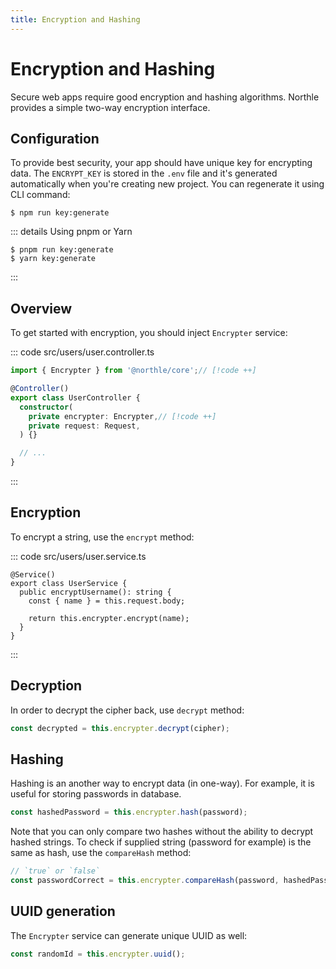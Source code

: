 ```yaml
---
title: Encryption and Hashing
---
```


# Encryption and Hashing

Secure web apps require good encryption and hashing algorithms. Northle provides a simple two-way encryption interface.

## Configuration

To provide best security, your app should have unique key for encrypting data. The `ENCRYPT_KEY` is stored in the `.env` file and it's generated automatically when you're creating new project. You can regenerate it using CLI command:

```shell
$ npm run key:generate
```

::: details Using pnpm or Yarn
```shell
$ pnpm run key:generate
$ yarn key:generate
```
:::

## Overview

To get started with encryption, you should inject `Encrypter` service:

::: code src/users/user.controller.ts
```ts
import { Encrypter } from '@northle/core';// [!code ++]

@Controller()
export class UserController {
  constructor(
    private encrypter: Encrypter,// [!code ++]
    private request: Request,
  ) {}

  // ...
}
```
:::

## Encryption

To encrypt a string, use the `encrypt` method:

::: code src/users/user.service.ts
```ts{6}
@Service()
export class UserService {
  public encryptUsername(): string {
    const { name } = this.request.body;

    return this.encrypter.encrypt(name);
  }
}
```
:::

## Decryption

In order to decrypt the cipher back, use `decrypt` method:

```ts
const decrypted = this.encrypter.decrypt(cipher);
```

## Hashing

Hashing is an another way to encrypt data (in one-way). For example, it is useful for storing passwords in database.

```ts
const hashedPassword = this.encrypter.hash(password);
```

Note that you can only compare two hashes without the ability to decrypt hashed strings. To check if supplied string (password for example) is the same as hash, use the `compareHash` method:

```ts
// `true` or `false`
const passwordCorrect = this.encrypter.compareHash(password, hashedPassword);
```

## UUID generation

The `Encrypter` service can generate unique UUID as well:

```ts
const randomId = this.encrypter.uuid();
```
